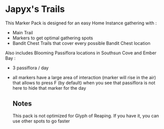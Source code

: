 # Japyx's Trails

This Marker Pack is designed for an easy Home Instance gathering with :

- Main Trail
- Markers to get optimal gathering spots
- Bandit Chest Trails that cover every possible Bandit Chest location

Also includes Blooming Passiflora locations in Southsun Cove and Ember Bay :
- 3 passiflora / day
- all markers have a large area of interaction (marker will rise in the air) that allows to press F (by default) when you see that passiflora is not here to hide that marker for the day

  ## Notes

  This pack is not optimized for Glyph of Reaping. If you have it, you can use other spots to go faster
